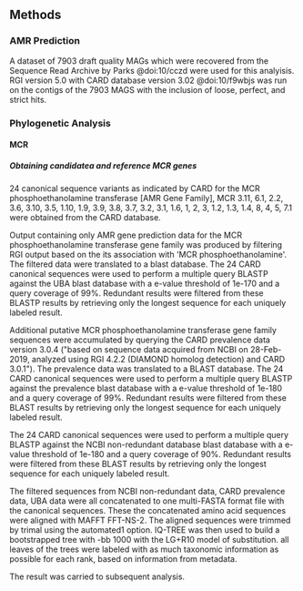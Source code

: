 ## Methods

### AMR Prediction

A dataset of 7903 draft quality MAGs which were recovered from the Sequence Read Archive by Parks @doi:10/cczd were used for this analyisis.
RGI version 5.0 with CARD database version 3.02  @doi:10/f9wbjs was run on the contigs of the 7903 MAGS with the inclusion of loose, perfect, and strict hits.

### Phylogenetic Analysis

#### MCR

##### Obtaining candidatea and reference MCR genes

24 canonical sequence variants as indicated by CARD for the MCR phosphoethanolamine transferase [AMR Gene Family], MCR 3.11, 6.1, 2.2, 3.6, 3.10, 3.5, 1.10, 1.9, 3.9, 3.8, 3.7, 3.2, 3.1, 1.6, 1, 2, 3, 1.2, 1.3, 1.4, 8, 4, 5, 7.1 were obtained from the CARD database.

Output containing only AMR gene prediction data for the MCR phosphoethanolamine transferase gene family was produced by filtering RGI output based on the its association with 'MCR phosphoethanolamine'.
The filtered data were translated to a blast database.
The 24 CARD canonical sequences were used to perform a multiple query BLASTP against the UBA blast database with a e-value threshold of 1e-170 and a query coverage of 99%.
Redundant results were filtered from these BLASTP results by retrieving only the longest sequence for each uniquely labeled result. 

Additional putative MCR phosphoethanolamine transferase gene family sequences were accumulated by querying the CARD prevalence data version 3.0.4 ("based on sequence data acquired from NCBI on 28-Feb-2019, analyzed using RGI 4.2.2 (DIAMOND homolog detection) and CARD 3.0.1").
The prevalence data was translated to a BLAST database.
The 24 CARD canonical sequences were used to perform a multiple query BLASTP against the prevalence blast database with a e-value threshold of 1e-180 and a query coverage of 99%.
Redundant results were filtered from these BLAST results by retrieving only the longest sequence for each uniquely labeled result.

The 24 CARD canonical sequences were used to perform a multiple query BLASTP against the NCBI non-redundant database blast database with a e-value threshold of 1e-180 and a query coverage of 90%.
Redundant results were filtered from these BLAST results by retrieving only the longest sequence for each uniquely labeled result.

The filtered sequences from NCBI non-redundant data, CARD prevalence data, UBA data were all concatenated to one multi-FASTA format file with the canonical sequences.
These the concatenated amino acid sequences were aligned with MAFFT FFT-NS-2.
The aligned sequences were trimmed by trimal using the automated1 option.
IQ-TREE was then used to build a bootstrapped tree with -bb 1000 with the LG+R10 model of substitution.
all leaves of the trees were labeled with as much taxonomic information as possible for each rank, based on information from metadata.

The result was carried to subsequent analysis.
